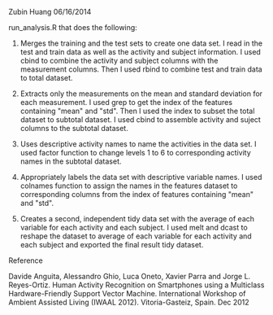 Zubin Huang 
06/16/2014

run_analysis.R that does the following:

1. Merges the training and the test sets to create one data set.
I read in the test and train data as well as the activity and subject information. I used cbind to combine the activity and subject columns with the measurement columns. Then I used rbind to combine test and train data to total dataset.

2. Extracts only the measurements on the mean and standard deviation for each measurement. 
I used grep to get the index of the features containing "mean" and "std". Then I used the index to subset the total dataset to subtotal dataset. I used cbind to assemble activity and suject columns to the subtotal dataset.

3. Uses descriptive activity names to name the activities in the data set.
I used factor function to change levels 1 to 6 to corresponding activity names in the subtotal dataset.

4. Appropriately labels the data set with descriptive variable names. 
I used colnames function to assign the names in the features dataset to corresponding columns from the index of features containing "mean" and "std".

5. Creates a second, independent tidy data set with the average of each variable for each activity and each subject. 
I used melt and dcast to reshape the dataset to average of each variable for each activity and each subject and exported the final result tidy dataset.

Reference

Davide Anguita, Alessandro Ghio, Luca Oneto, Xavier Parra and Jorge L. Reyes-Ortiz. Human Activity Recognition on Smartphones using a Multiclass Hardware-Friendly Support Vector Machine. International Workshop of Ambient Assisted Living (IWAAL 2012). Vitoria-Gasteiz, Spain. Dec 2012